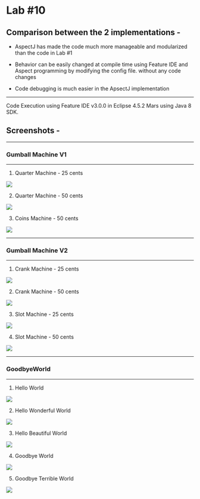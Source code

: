 # Lab #10 

## Comparison between the 2 implementations - 
- AspectJ has made the code much more manageable and modularized than the code in Lab #1

- Behavior can be easily changed at compile time using Feature IDE and Aspect programming by modifying the config file.
  without any code changes

- Code debugging is much easier in the ApsectJ implementation

--------------------------------------------------------------------------------------------

Code Execution using Feature IDE v3.0.0 in Eclipse 4.5.2 Mars using Java 8 SDK. 

## Screenshots - 
--------------------------------------------------------------------------------------------
### Gumball Machine V1
--------------------------------------------------------------------------------------------

1. Quarter Machine - 25 cents  

![](output/v1QTR25.PNG)

2. Quarter Machine - 50 cents

![](output/v1QTR50.PNG)

3. Coins Machine - 50 cents

![](output/v1COINS50.PNG)


--------------------------------------------------------------------------------------------
### Gumball Machine V2
--------------------------------------------------------------------------------------------

1. Crank Machine - 25 cents

![](output/v2Crank25.PNG)


2. Crank Machine - 50 cents

![](output/v2Crank50.PNG)


3. Slot Machine - 25 cents

![](output/v2Slot25.PNG)


4. Slot Machine - 50 cents

![](output/v2Slot50.PNG)

--------------------------------------------------------------------------------------------
### GoodbyeWorld
--------------------------------------------------------------------------------------------

1. Hello World

![](output/HelloWorld.PNG)

2. Hello Wonderful World

![](output/HelloWonderfulWorld.PNG)

3. Hello Beautiful World

![](output/HelloBeautifulWorld.PNG)

4. Goodbye World

![](output/GoodbyeWorld.PNG)

5. Goodbye Terrible World

![](output/GoodbyeTerribleWorld.PNG)
